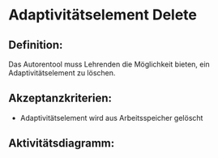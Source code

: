 # Adaptivitätselement Delete

## Definition:

Das Autorentool muss Lehrenden die Möglichkeit bieten, ein Adaptivitätselement zu löschen.

## Akzeptanzkriterien:

- Adaptivitätselement wird aus Arbeitsspeicher gelöscht

## Aktivitätsdiagramm:


